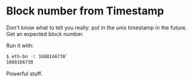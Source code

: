 # Block number from Timestamp

Don't know what to tell you really: put in the unix timestamp in the future. Get an expected block number.

Run it with:

```sh
$ eth-bn -t 1688166730`
1688166730
```

Powerful stuff.


